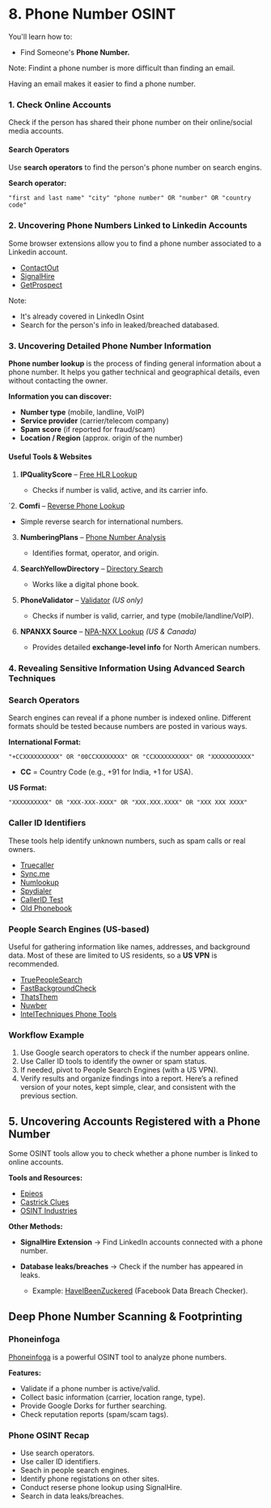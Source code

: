 
# 8. Phone Number OSINT
You'll learn how to:
- Find Someone's **Phone Number.**

Note: Findint a phone number is more difficult than finding an email.

Having an email makes it easier to find a phone number.

### 1. Check Online Accounts
Check if the person has shared their phone number on their online/social media accounts.

#### Search Operators
Use **search operators** to find the person's phone number on search engins.

**Search operator:**
```
"first and last name" "city" "phone number" OR "number" OR "country code"
```

### 2. Uncovering Phone Numbers Linked to Linkedin Accounts

Some browser extensions allow you to find a phone number associated to a Linkedin account.

* [ContactOut](https://chromewebstore.google.com/detail/email-finder-by-contactou/jjdemeiffadmmjhkbbpglgnlgeafomjo)
* [SignalHire](https://chromewebstore.google.com/detail/signalhire-find-email-or/aeidadjdhppdffggfgjpanbafaedankd)
* [GetProspect](https://chromewebstore.google.com/detail/email-finder-getprospect/bhbcbkonalnjkflmdkdodieehnmmeknp)

Note: 
- It's already covered in LinkedIn Osint
- Search for the person's info in leaked/breached databased.

### **3. Uncovering Detailed Phone Number Information**

**Phone number lookup** is the process of finding general information about a phone number.
It helps you gather technical and geographical details, even without contacting the owner.

**Information you can discover:**

*  **Number type** (mobile, landline, VoIP)
* **Service provider** (carrier/telecom company)
* **Spam score** (if reported for fraud/scam)
* **Location / Region** (approx. origin of the number)

#### **Useful Tools & Websites**

1. **IPQualityScore** – [Free HLR Lookup](https://www.ipqualityscore.com/free-hlr-lookup)

   * Checks if number is valid, active, and its carrier info.

`2. **Comfi** – [Reverse Phone Lookup](https://www.comfi.com/abook/reverse)

   * Simple reverse search for international numbers.

3. **NumberingPlans** – [Phone Number Analysis](https://www.numberingplans.com/index.php?page=analysis&sub=phonenr)

   * Identifies format, operator, and origin.

4. **SearchYellowDirectory** – [Directory Search](https://www.searchyellowdirectory.com/)

   * Works like a digital phone book.

5. **PhoneValidator** – [Validator](https://www.phonevalid`ator.com/) *(US only)*

   * Checks if number is valid, carrier, and type (mobile/landline/VoIP).

6. **NPANXX Source** – [NPA-NXX Lookup](https://www.npanxxsource.com/nalennd.php) *(US & Canada)*

   * Provides detailed **exchange-level info** for North American numbers.

### 4. Revealing Sensitive Information Using Advanced Search Techniques

### Search Operators

Search engines can reveal if a phone number is indexed online. Different formats should be tested because numbers are posted in various ways.

**International Format:**

```
"+CCXXXXXXXXXX" OR "00CCXXXXXXXX" OR "CCXXXXXXXXXX" OR "XXXXXXXXXXX"
```

* **CC** = Country Code (e.g., +91 for India, +1 for USA).

**US Format:**

```
"XXXXXXXXXX" OR "XXX-XXX-XXXX" OR "XXX.XXX.XXXX" OR "XXX XXX XXXX"
```


### Caller ID Identifiers

These tools help identify unknown numbers, such as spam calls or real owners.

* [Truecaller](https://www.truecaller.com/)
* [Sync.me](https://sync.me/)
* [Numlookup](https://www.numlookup.com/)
* [Spydialer](https://www.spydialer.com/)
* [CallerID Test](https://calleridtest.com/)
* [Old Phonebook](https://oldphonebook.com/)

### People Search Engines (US-based)

Useful for gathering information like names, addresses, and background data. Most of these are limited to US residents, so a **US VPN** is recommended.

* [TruePeopleSearch](https://www.truepeoplesearch.com/)
* [FastBackgroundCheck](https://www.fastbackgroundcheck.com/)
* [ThatsThem](https://thatsthem.com/)
* [Nuwber](https://nuwber.com/)
* [IntelTechniques Phone Tools](https://inteltechniques.com/tools/Telephone.html)

### Workflow Example

1. Use Google search operators to check if the number appears online.
2. Use Caller ID tools to identify the owner or spam status.
3. If needed, pivot to People Search Engines (with a US VPN).
4. Verify results and organize findings into a report.
Here’s a refined version of your notes, kept simple, clear, and consistent with the previous section.

## 5. Uncovering Accounts Registered with a Phone Number

Some OSINT tools allow you to check whether a phone number is linked to online accounts.

**Tools and Resources:**

* [Epieos](https://epieos.com/)
* [Castrick Clues](https://castrickclues.com/)
* [OSINT Industries](https://www.osint.industries/)

**Other Methods:**

* **SignalHire Extension** → Find LinkedIn accounts connected with a phone number.
* **Database leaks/breaches** → Check if the number has appeared in leaks.

  * Example: [HaveIBeenZuckered](https://haveibeenzuckered.com/) (Facebook Data Breach Checker).

## Deep Phone Number Scanning & Footprinting

### Phoneinfoga

[Phoneinfoga](https://sundowndev.github.io/phoneinfoga/getting-started/install/) is a powerful OSINT tool to analyze phone numbers.

**Features:**

* Validate if a phone number is active/valid.
* Collect basic information (carrier, location range, type).
* Provide Google Dorks for further searching.
* Check reputation reports (spam/scam tags).

### Phone OSINT Recap
- Use search operators.
- Use caller ID identifiers.
- Seach in people search engines.
- Identify phone registations on other sites.
- Conduct reserse phone lookup using SignalHire.
- Search in data leaks/breaches.
